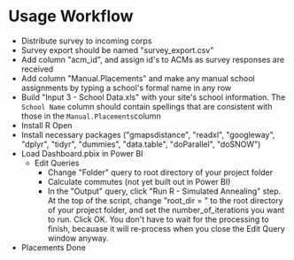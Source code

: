 # Usage Workflow

* Distribute survey to incoming corps
* Survey export should be named "survey_export.csv"
* Add column "acm_id", and assign id's to ACMs as survey responses are received
* Add column "Manual.Placements" and make any manual school assignments by typing a school's formal name in any row
* Build "Input 3 - School Data.xls" with your site's school information. The `School Name` column should contain spellings that are consistent with those in the `Manual.Placements`column
* Install R Open
* Install necessary packages ("gmapsdistance", "readxl", "googleway", "dplyr", "tidyr", "dummies", "data.table", "doParallel", "doSNOW")
* Load Dashboard.pbix in Power BI
  * Edit Queries
    * Change "Folder" query to root directory of your project folder
    * Calculate commutes (not yet built out in Power BI)
    * In the "Output" query, click "Run R - Simulated Annealing" step. At the top of the script, change "root_dir = " to the root directory of your project folder, and set the number_of_iterations you want to run. Click OK. You don't have to wait for the processing to finish, becauase it will re-process when you close the Edit Query window anyway.
* Placements Done
